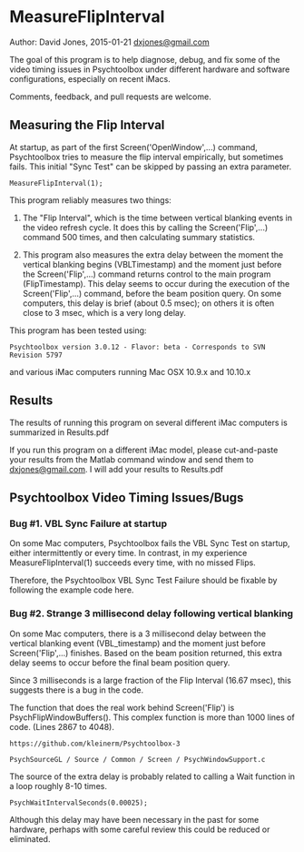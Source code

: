# MeasureFlipInterval

Author:  David Jones, 2015-01-21 dxjones@gmail.com

The goal of this program is to help diagnose, debug, and fix
some of the video timing issues in Psychtoolbox
under different hardware and software configurations,
especially on recent iMacs.

Comments, feedback, and pull requests are welcome.

## Measuring the Flip Interval

At startup, as part of the first Screen('OpenWindow',...) command,
Psychtoolbox tries to measure the flip interval empirically, but sometimes fails.
This initial "Sync Test" can be skipped by passing an extra parameter.

	MeasureFlipInterval(1);
	

This program reliably measures two things:

1. The "Flip Interval", which is the time between vertical blanking events in the video refresh cycle.
It does this by calling the Screen('Flip',...) command 500 times, and then calculating summary statistics.

2. This program also measures the extra delay between the moment the vertical blanking begins (VBLTimestamp)
and the moment just before the Screen('Flip',...) command returns control to the main program (FlipTimestamp).
This delay seems to occur during the execution of the Screen('Flip',...) command, before the beam position query.
On some computers, this delay is brief (about 0.5 msec); on others it is often close to 3 msec, which is a very long delay.

This program has been tested using:

	Psychtoolbox version 3.0.12 - Flavor: beta - Corresponds to SVN Revision 5797

and various iMac computers running Mac OSX 10.9.x and 10.10.x

## Results

The results of running this program on several different iMac computers is summarized in Results.pdf

If you run this program on a different iMac model,
please cut-and-paste your results from the Matlab command window
and send them to dxjones@gmail.com.
I will add your results to Results.pdf

## Psychtoolbox Video Timing Issues/Bugs

### Bug #1. VBL Sync Failure at startup

On some Mac computers, Psychtoolbox fails the VBL Sync Test on startup,
either intermittently or every time.
In contrast, in my experience MeasureFlipInterval(1) succeeds every time, with no missed Flips.

Therefore, the Psychtoolbox VBL Sync Test Failure should be fixable by following the example code here.

### Bug #2. Strange 3 millisecond delay following vertical blanking

On some Mac computers,
there is a 3 millisecond delay between the vertical blanking event (VBL_timestamp)
and the moment just before Screen('Flip',...) finishes.
Based on the beam position returned,
this extra delay seems to occur before the final beam position query.

Since 3 milliseconds is a large fraction of the Flip Interval (16.67 msec), this suggests there is a bug in the code.

The function that does the real work behind Screen('Flip') is PsychFlipWindowBuffers().
This complex function is more than 1000 lines of code.  (Lines 2867 to 4048).

    https://github.com/kleinerm/Psychtoolbox-3

    PsychSourceGL / Source / Common / Screen / PsychWindowSupport.c
    
The source of the extra delay is probably related to calling a Wait function in a loop roughly 8-10 times.

    PsychWaitIntervalSeconds(0.00025);

Although this delay may have been necessary in the past for some hardware,
perhaps with some careful review this could be reduced or eliminated.
